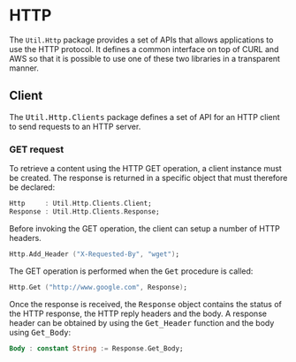 # HTTP
The `Util.Http` package provides a set of APIs that allows applications to use
the HTTP protocol.  It defines a common interface on top of CURL and AWS so that
it is possible to use one of these two libraries in a transparent manner.

## Client
The <tt>Util.Http.Clients</tt> package defines a set of API for an HTTP client to send
requests to an HTTP server.

### GET request
To retrieve a content using the HTTP GET operation, a client instance must be created.
The response is returned in a specific object that must therefore be declared:

```Ada
Http     : Util.Http.Clients.Client;
Response : Util.Http.Clients.Response;
```

Before invoking the GET operation, the client can setup a number of HTTP headers.

```Ada
Http.Add_Header ("X-Requested-By", "wget");
```

The GET operation is performed when the <tt>Get</tt> procedure is called:

```Ada
Http.Get ("http://www.google.com", Response);
```

Once the response is received, the <tt>Response</tt> object contains the status of the
HTTP response, the HTTP reply headers and the body.  A response header can be obtained
by using the <tt>Get_Header</tt> function and the body using <tt>Get_Body</tt>:

```Ada
Body : constant String := Response.Get_Body;
```


